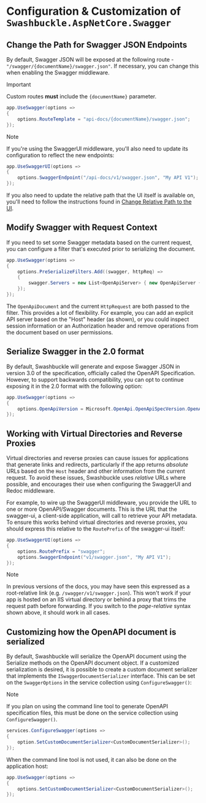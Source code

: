 # Configuration & Customization of `Swashbuckle.AspNetCore.Swagger`

## Change the Path for Swagger JSON Endpoints

By default, Swagger JSON will be exposed at the following route - `"/swagger/{documentName}/swagger.json"`. If necessary, you can change this when enabling the Swagger middleware. 

> [!IMPORTANT]
> Custom routes **must** include the `{documentName}` parameter.

```csharp
app.UseSwagger(options =>
{
    options.RouteTemplate = "api-docs/{documentName}/swagger.json";
});
```

> [!NOTE] 
> If you're using the SwaggerUI middleware, you'll also need to update its configuration to reflect the new endpoints:
>
> ```csharp
> app.UseSwaggerUI(options =>
> {
>     options.SwaggerEndpoint("/api-docs/v1/swagger.json", "My API V1");
> });
> ```
>
> If you also need to update the relative path that the UI itself is available on, you'll need to follow the instructions found in [Change Relative Path to the UI](configure-and-customize-swaggerui.md#change-relative-path-to-the-ui).

## Modify Swagger with Request Context

If you need to set some Swagger metadata based on the current request, you can configure a filter that's executed prior to serializing the document.

```csharp
app.UseSwagger(options =>
{
    options.PreSerializeFilters.Add((swagger, httpReq) =>
    {
        swagger.Servers = new List<OpenApiServer> { new OpenApiServer { Url = $"{httpReq.Scheme}://{httpReq.Host.Value}" } };
    });
});
```

The `OpenApiDocument` and the current `HttpRequest` are both passed to the filter. This provides a lot of flexibility. For example, you can add an explicit API server based on the "Host" header (as shown), or you could inspect session information or an Authorization header and remove operations from the document based on user permissions.

## Serialize Swagger in the 2.0 format

By default, Swashbuckle will generate and expose Swagger JSON in version 3.0 of the specification, officially called the OpenAPI Specification. However, to support backwards compatibility, you can opt to continue exposing it in the 2.0 format with the following option:

```csharp
app.UseSwagger(options =>
{
    options.OpenApiVersion = Microsoft.OpenApi.OpenApiSpecVersion.OpenApi2_0;
});
```

## Working with Virtual Directories and Reverse Proxies

Virtual directories and reverse proxies can cause issues for applications that generate links and redirects, particularly if the app returns *absolute* URLs based on the `Host` header and other information from the current request. To avoid these issues, Swashbuckle uses *relative* URLs where possible, and encourages their use when configuring the SwaggerUI and Redoc middleware.

For example, to wire up the SwaggerUI middleware, you provide the URL to one or more OpenAPI/Swagger documents. This is the URL that the swagger-ui, a client-side application, will call to retrieve your API metadata. To ensure this works behind virtual directories and reverse proxies, you should express this relative to the `RoutePrefix` of the swagger-ui itself:

```csharp
app.UseSwaggerUI(options =>
{
    options.RoutePrefix = "swagger";
    options.SwaggerEndpoint("v1/swagger.json", "My API V1");
});
```

> [!NOTE] 
> In previous versions of the docs, you may have seen this expressed as a root-relative link (e.g. `/swagger/v1/swagger.json`). This won't work if your app is hosted on an IIS virtual directory or behind a proxy that trims the request path before forwarding. If you switch to the *page-relative* syntax shown above, it should work in all cases.

## Customizing how the OpenAPI document is serialized

By default, Swashbuckle will serialize the OpenAPI document using the Serialize methods on the OpenAPI document object. If a customized serialization is desired, 
it is possible to create a custom document serializer that implements the `ISwaggerDocumentSerializer` interface. This can be set on the `SwaggerOptions` in the service collection using `ConfigureSwagger()`:

> [!NOTE]
> If you plan on using the command line tool to generate OpenAPI specification files, this must be done on the service collection using `ConfigureSwagger()`.

```csharp
services.ConfigureSwagger(options =>
{
    option.SetCustomDocumentSerializer<CustomDocumentSerializer>();
});
```

When the command line tool is not used, it can also be done on the application host:

```csharp
app.UseSwagger(options =>
{
    options.SetCustomDocumentSerializer<CustomDocumentSerializer>();
});
```
